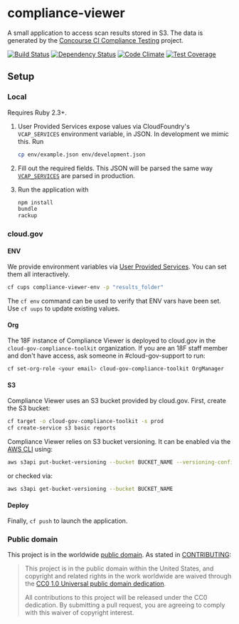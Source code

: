 # compliance-viewer

A small application to access scan results stored in S3. The data is generated by the [Concourse CI Compliance Testing](https://github.com/18F/concourse-compliance-testing) project.

[![Build Status](https://travis-ci.org/18F/compliance-viewer.svg?branch=master)](https://travis-ci.org/18F/compliance-viewer)
[![Dependency Status](https://gemnasium.com/18F/compliance-viewer.svg)](https://gemnasium.com/18F/compliance-viewer)
[![Code Climate](https://codeclimate.com/github/18F/compliance-viewer/badges/gpa.svg)](https://codeclimate.com/github/18F/compliance-viewer)
[![Test Coverage](https://codeclimate.com/github/18F/compliance-viewer/badges/coverage.svg)](https://codeclimate.com/github/18F/compliance-viewer/coverage)

## Setup

### Local

Requires Ruby 2.3+.

1. User Provided Services expose values via CloudFoundry's `VCAP_SERVICES` environment variable, in JSON. In development we mimic this. Run

    ```bash
    cp env/example.json env/development.json
    ```

1. Fill out the required fields. This JSON will be parsed the same way [`VCAP_SERVICES`](https://docs.cloudfoundry.org/devguide/deploy-apps/environment-variable.html#VCAP-SERVICES) are parsed in production.
1. Run the application with

    ```bash
    npm install
    bundle
    rackup
    ```

### cloud.gov

#### ENV

We provide environment variables via [User Provided Services](https://docs.cloudfoundry.org/devguide/services/user-provided.html). You can set them all interactively.

```bash
cf cups compliance-viewer-env -p "results_folder"
```

The `cf env` command can be used to verify that ENV vars have been set. Use `cf uups` to update existing values.

#### Org

The 18F instance of Compliance Viewer is deployed to cloud.gov in the `cloud-gov-compliance-toolkit` organization. If you are an 18F staff member and don't have access, ask someone in #cloud-gov-support to run:

```bash
cf set-org-role <your email> cloud-gov-compliance-toolkit OrgManager
```

#### S3

Compliance Viewer uses an S3 bucket provided by cloud.gov. First, create the S3 bucket:

```bash
cf target -o cloud-gov-compliance-toolkit -s prod
cf create-service s3 basic reports
```

Compliance Viewer relies on S3 bucket versioning. It can be enabled via the [AWS CLI](https://aws.amazon.com/cli/) using:

```bash
aws s3api put-bucket-versioning --bucket BUCKET_NAME --versioning-configuration Status=Enabled
```

or checked via:

```bash
aws s3api get-bucket-versioning --bucket BUCKET_NAME
```

#### Deploy

Finally, `cf push` to launch the application.

### Public domain

This project is in the worldwide [public domain](LICENSE.md). As stated in [CONTRIBUTING](CONTRIBUTING.md):

> This project is in the public domain within the United States, and copyright and related rights in the work worldwide are waived through the [CC0 1.0 Universal public domain dedication](https://creativecommons.org/publicdomain/zero/1.0/).
>
> All contributions to this project will be released under the CC0 dedication. By submitting a pull request, you are agreeing to comply with this waiver of copyright interest.
